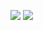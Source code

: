 ![](https://github-readme-stats.vercel.app/api?username=surister&show_icons=true&theme=dracula&count_private=true&include_all_commits=true)
![](https://github-readme-stats.vercel.app/api/top-langs/?username=surister&layout=compact&lang_count=16&theme=dracula)
